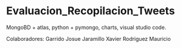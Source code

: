 # Evaluacion_Recopilacion_Tweets
MongoBD + atlas, python + pymongo, charts, visual studio code.


Colaboradores:
Garrido Josue
Jaramillo Xavier
Rodriguez Mauricio
